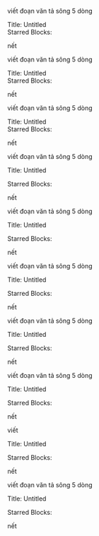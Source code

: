viết đoạn văn tả sông 5 dòng






Title: Untitled   
Starred Blocks: 

nết   

viết đoạn văn tả sông 5 dòng


Title: Untitled   
Starred Blocks: 

nết   

viết đoạn văn tả sông 5 dòng


Title: Untitled   
Starred Blocks: 

nết   

viết đoạn văn tả sông 5 dòng


Title: Untitled   

Starred Blocks: 

nết   

viết đoạn văn tả sông 5 dòng


Title: Untitled   

Starred Blocks: 

nết   

viết đoạn văn tả sông 5 dòng


Title: Untitled   

Starred Blocks: 

nết   

viết đoạn văn tả sông 5 dòng


Title: Untitled   

Starred Blocks: 

nết   

viết đoạn văn tả sông 5 dòng


Title: Untitled   

Starred Blocks: 

nết   

viết


Title: Untitled   

Starred Blocks: 

nết   

viết đoạn văn tả sông 5 dòng


Title: Untitled   

Starred Blocks: 

nết
